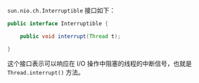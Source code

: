 `sun.nio.ch.Interruptible` 接口如下：
```java
public interface Interruptible {

    public void interrupt(Thread t);

}
```
这个接口表示可以响应在 I/O 操作中阻塞的线程的中断信号，也就是 `Thread.interrupt()` 方法。